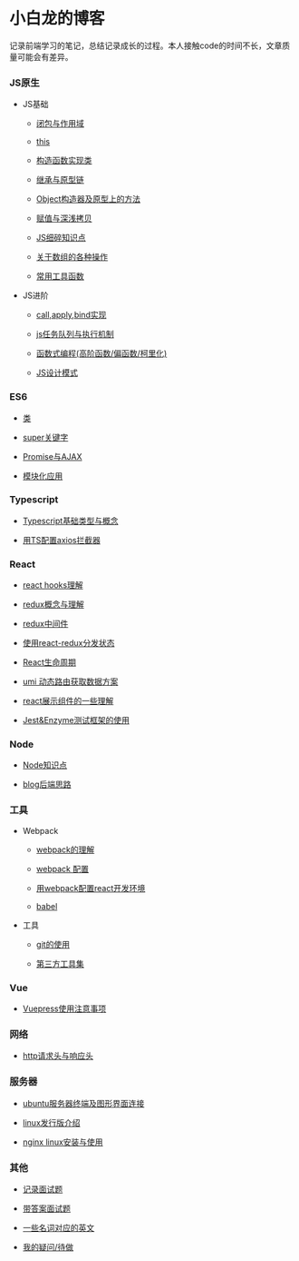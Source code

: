 # 小白龙的博客

记录前端学习的笔记，总结记录成长的过程。本人接触code的时间不长，文章质量可能会有差异。

### JS原生

- JS基础

  - [闭包与作用域](/js/scope-closures.md)

  - [this](/js/this.md)

  - [构造函数实现类](/js/object.md)

  - [继承与原型链](/js/inherit.md)

  - [Object构造器及原型上的方法](/js/object-methods.md)

  - [赋值与深浅拷贝](/js/copy.md)

  - [JS细碎知识点](/js/knowledge-points.md)

  - [关于数组的各种操作](/js/array.md)

  - [常用工具函数](/js/utils.md)

- JS进阶

  - [call,apply,bind实现](/js/call.md)

  - [js任务队列与执行机制](/js/eventloop.md)

  - [函数式编程(高阶函数/偏函数/柯里化)](/js/func-program.md)

  - [JS设计模式](/js/design-mode.md)

### ES6

- [类](/es6/class.md)

- [super关键字](/es6/super.md)

- [Promise与AJAX](/es6/promise.md)

- [模块化应用](/es6/module.md)

### Typescript

- [Typescript基础类型与概念](/typescript/ts-basic.md)

- [用TS配置axios拦截器](/typescript/ts-axios.md)

### React

- [react hooks理解](/react/react-hooks.md)

- [redux概念与理解](/react/redux.md)

- [redux中间件](/react/redux-middleware.md)

- [使用react-redux分发状态](/react/react-redux.md)

- [React生命周期](/react/lifecycle.md)

- [umi 动态路由获取数据方案](/react/dynamic-data.md)

- [react展示组件的一些理解](/react/c-interface.md)

- [Jest&Enzyme测试框架的使用](/react/react-test.md)

### Node

- [Node知识点](/node/little-points.md)

- [blog后端思路](/node/blog.md)

### 工具

- Webpack

  - [webpack的理解](/tools/webpack/webpack.md)

  - [webpack 配置](/tools/webpack/webpack-config.md)

  - [用webpack配置react开发环境](/tools/webpack/webpack-react.md)

  - [babel](/tools/webpack/babel.md)

- 工具

  - [git的使用](/tools/git.md)

  - [第三方工具集](/tools/tool.md)

### Vue

- [Vuepress使用注意事项](/vue/vuepress.md)


### 网络

- [http请求头与响应头](/network/http-message.md)


### 服务器

- [ubuntu服务器终端及图形界面连接](/server/ubuntu.md)

- [linux发行版介绍](/server/linux.md)

- [nginx linux安装与使用](/server/nginx.md)

### 其他

- [记录面试题](/others/job-interview.md)

- [带答案面试题](/others/job-answers.md)

- [一些名词对应的英文](/others/words.md)

- [我的疑问/待做](/others/questions.md)
